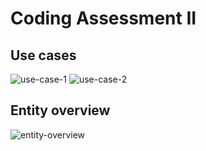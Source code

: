 # Coding Assessment II

## Use cases
![use-case-1](https://user-images.githubusercontent.com/20500388/158004871-e45494b2-31cd-40bc-b0ad-5b4268c9ed9d.png)
![use-case-2](https://user-images.githubusercontent.com/20500388/158004872-b925ddcd-d8fa-4516-b04e-a182c29bba20.png)

## Entity overview
![entity-overview](https://user-images.githubusercontent.com/20500388/158006406-782f7303-964b-447f-ac01-daf7d50e9ca9.png)

